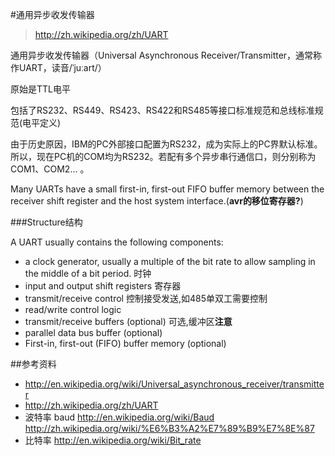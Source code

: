 #通用异步收发传输器

> http://zh.wikipedia.org/zh/UART

通用异步收发传输器（Universal Asynchronous Receiver/Transmitter，通常称作UART，读音/ˈjuːart/）

原始是TTL电平

包括了RS232、RS449、RS423、RS422和RS485等接口标准规范和总线标准规范(电平定义)

由于历史原因，IBM的PC外部接口配置为RS232，成为实际上的PC界默认标准。所以，现在PC机的COM均为RS232。若配有多个异步串行通信口，则分别称为COM1、COM2... 。

Many UARTs have a small first-in, first-out FIFO buffer memory between the receiver shift register and the host system interface.(**avr的移位寄存器?**)

###Structure结构

A UART usually contains the following components:
* a clock generator, usually a multiple of the bit rate to allow sampling in the middle of a bit period. 时钟
* input and output shift registers 寄存器
* transmit/receive control  控制接受发送,如485单双工需要控制
* read/write control logic
* transmit/receive buffers (optional) 可选,缓冲区**注意**
* parallel data bus buffer (optional)
* First-in, first-out (FIFO) buffer memory (optional)

##参考资料
* <http://en.wikipedia.org/wiki/Universal_asynchronous_receiver/transmitter>
* <http://zh.wikipedia.org/zh/UART>
* 波特率 baud http://en.wikipedia.org/wiki/Baud http://zh.wikipedia.org/wiki/%E6%B3%A2%E7%89%B9%E7%8E%87
* 比特率 http://en.wikipedia.org/wiki/Bit_rate 
